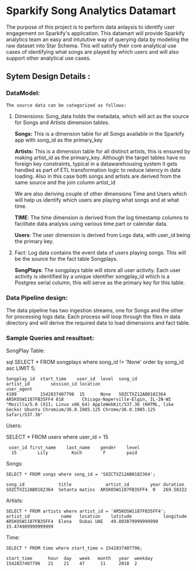 
# Sparkify Song Analytics Datamart

The purpose of this project is to perform data anlaysis to identify user engagement on Sparkify's application.
This datamart will provide Sparkify analytics team an easy and intututive way of querying data by modeling the raw dataset into Star Schema.
This will satisfy their core analytical use cases of identifying what songs are played by which users and will also support other analytical use cases.

## Sytem Design Details :

### DataModel:

    The source data can be categorized as follows:
1. Dimensions: Song_data holds the metadata, which will act as the source for Songs and Artists dimension tables.
    
    **Songs:** This is a dimension table for all Songs available in the Sparkify app with song_id as the primary_key
    
    **Artists:** This is a dimension table for all distinct artists, this is ensured by making artist_id as the primary_key.
     Although the target tables have no foreign key constraints, typical in a datawarehousing system it gets handled as part of ETL transformation logic to reduce latency in data loading.
    Also in this case both songs and artists are derived from the same source and the join column artist_id 
   
   We are also deriving couple of other dimensions Time and Users which will help us identify which users are playing what songs and at what time.
   
   **TIME**: The time dimension is derived from the log timestamp columns to facilitate data analysis using various time part or calendar data.
   
   **Users**: The user dimension is derived from Logs data, with user_id being the primary key.
   
2. Fact: Log data contains the event data of users playing songs. This will be the source for the fact table Songplays.
    
    **SongPlays**: The songplays table will store all user activity. Each user activity is identified by a unique identifier songplay_id which is a Postgres serial 
      column, this will serve as the primary key for this table.
       
### Data Pipeline design:
 
 The data pipeline has two ingestion streams, one for Songs and the other for processing logs data.
 Each process will loop through the files in data directory and will derive the required data to load dimensions and fact table.
 
 
### Sample Queries and resultset:
 
 SongPlay Table:

sql SELECT * FROM songplays  where song_id != 'None' order by song_id asc LIMIT 5;

    Songplay_id  start_time    user_id  level  song_id              artist_id        session_id location                             user_agent
    4108         1542837407796  15      None   SOZCTXZ12AB0182364   AR5KOSW1187FB35FF4 818       Chicago-Naperville-Elgin, IL-IN-WI  "Mozilla/5.0 (X11; Linux x86_64) AppleWebKit/537.36 (KHTML, like Gecko) Ubuntu Chromium/36.0.1985.125 Chrome/36.0.1985.125 Safari/537.36"
 
 Users:
 
 SELECT * FROM users where user_id = 15
 
     user_id first_name    last_name    gender    level
      15        Lily         Koch        F        paid
 
 Songs:
 
    SELECT * FROM songs where song_id = 'SOZCTXZ12AB0182364';

    song_id             title             artist_id        year duration
    SOZCTXZ12AB0182364	Setanta matins	AR5KOSW1187FB35FF4	0	269.58322

Artists:

    SELECT * FROM artists where artist_id = 'AR5KOSW1187FB35FF4';
    artist_id            name	location    latitude            longitude
    AR5KOSW1187FB35FF4	Elena	Dubai UAE	49.803879999999999	15.474909999999999

 
Time:

    SELECT * FROM time where start_time = 1542837407796;

    start_time      hour  day   week   month   year  weekday
    1542837407796	21    21    47      11     2018  2


